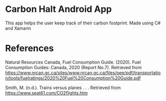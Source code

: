 # Carbon Halt Android App
This app helps the user keep track of their carbon footprint. Made using C# and Xamarin

# References

Natural Resources Canada, Fuel Consumption Guide. (2020). Fuel Consumption Guides: Canada, 2020 (Report No.7). Retrieved from     https://www.nrcan.gc.ca/sites/www.nrcan.gc.ca/files/oee/pdf/transportation/tools/fuelratings/2020%20Fuel%20Consumption%20Guide.pdf

Smith, M. (n.d.). Trains versus planes . . . Retrieved from https://www.seat61.com/CO2flights.htm
